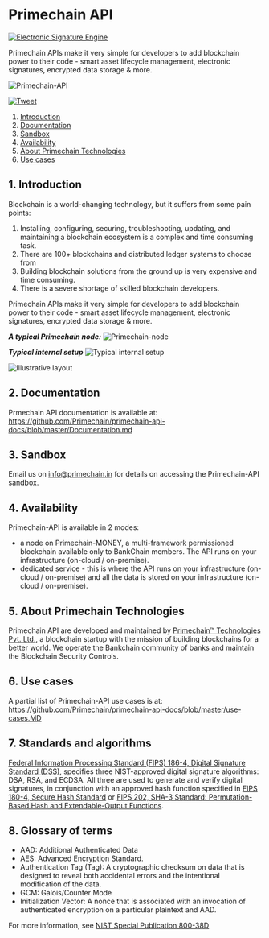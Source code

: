 # Primechain API

[![Electronic Signature Engine](https://img.shields.io/badge/Built%20by-Primechain-blue.svg)](http://www.primechaintech.com/)

Primechain APIs make it very simple for developers to add blockchain power to their code - smart asset lifecycle management, electronic signatures, encrypted data storage & more.

![Primechain-API](http://www.primechaintech.com/images/projects/api-github.png)

[![Tweet](https://img.shields.io/twitter/url/http/shields.io.svg?style=social)](https://twitter.com/intent/tweet?text=Add%20blockchain%20power%20to%20your%20code%20in%20minutes%20with%20primechain-api&url=https://github.com/Primechain/primechain-api&via=primechain&hashtags=blockchain,api)

1. [Introduction](#1-introduction)
2. [Documentation](#2-documentation)
3. [Sandbox](#3-sandbox)
4. [Availability](#4-availability)
5. [About Primechain Technologies](#5-about-primechain-technologies)
6. [Use cases](#6-use-cases)

## 1. Introduction
Blockchain is a world-changing technology, but it suffers from some pain points:
1.	Installing, configuring, securing, troubleshooting, updating, and maintaining a blockchain ecosystem is a complex and time consuming task.
2.	There are 100+ blockchains and distributed ledger systems to choose from
3.	Building blockchain solutions from the ground up is very expensive and time consuming.
4. There is a severe shortage of skilled blockchain developers.
 
Primechain APIs make it very simple for developers to add blockchain power to their code - smart asset lifecycle management, electronic signatures, encrypted data storage & more.

***A typical Primechain node:***
![Primechain-node](http://www.primechaintech.com/img/api_documentation/node2.png)

***Typical internal setup***
![Typical internal setup](http://www.primechaintech.com/img/api_documentation/b2_internal.png)

![Illustrative layout](http://www.primechaintech.com/img/api_documentation/b2_outline2.png)


## 2. Documentation
Prmechain API documentation is available at:    
https://github.com/Primechain/primechain-api-docs/blob/master/Documentation.md

## 3. Sandbox
Email us on info@primechain.in for details on accessing the Primechain-API sandbox.

## 4. Availability
Primechain-API is available in 2 modes:
* a node on Primechain-MONEY, a multi-framework permissioned blockchain available only to BankChain members. The API runs on your infrastructure (on-cloud / on-premise).
* dedicated service - this is where the API runs on your infrastructure (on-cloud / on-premise) and all the data is stored on your infrastructure (on-cloud / on-premise).

## 5. About Primechain Technologies
Primechain API are developed and maintained by [Primechain™ Technologies Pvt. Ltd.](http://www.primechaintech.com), a blockchain startup with the mission of building blockchains for a better world. We operate the Bankchain community of banks and maintain the Blockchain Security Controls. 

## 6. Use cases
A partial list of Primechain-API use cases is at:   
https://github.com/Primechain/primechain-api-docs/blob/master/use-cases.MD

## 7. Standards and algorithms

[Federal Information Processing Standard (FIPS) 186-4, Digital Signature Standard (DSS)](https://csrc.nist.gov/publications/detail/fips/186/4/final), specifies three NIST-approved digital signature algorithms: DSA, RSA, and ECDSA. All three are used to generate and verify digital signatures, in conjunction with an approved hash function specified in [FIPS 180-4, Secure Hash Standard](https://csrc.nist.gov/publications/detail/fips/180/4/final) or [FIPS 202, SHA-3 Standard: Permutation-Based Hash and Extendable-Output Functions](https://csrc.nist.gov/publications/detail/fips/202/final).

## 8. Glossary of terms
* AAD: Additional Authenticated Data 
* AES: Advanced Encryption Standard.
* Authentication Tag (Tag): A cryptographic checksum on data that is designed to reveal both accidental errors and the intentional modification of the data. 
* GCM: Galois/Counter Mode
* Initialization Vector: A nonce that is associated with an invocation of authenticated encryption on a particular plaintext and AAD.   

For more information, see [NIST Special Publication 800-38D](https://nvlpubs.nist.gov/nistpubs/Legacy/SP/nistspecialpublication800-38d.pdf)
